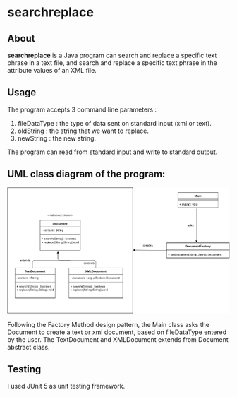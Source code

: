 # searchreplace

## About

**searchreplace** is a Java program can search and replace a specific text phrase in a text file,
and search and replace a specific text phrase in the attribute values of an XML file.

## Usage

The program accepts 3 command line parameters :

1. fileDataType : the type of data sent on standard input (xml or text).
2. oldString : the string that we want to replace.
3. newString : the new string.

The program can read from standard input and write to standard output.

## UML class diagram of the program:

![UML class diagram](diagrams/DocumentFactoryMethod.png)

Following the Factory Method design pattern, the Main class asks the Document to create a text or xml document,
based on fileDataType entered by the user.
The TextDocument and XMLDocument extends from Document abstract class.

## Testing

I used JUnit 5 as unit testing framework.
